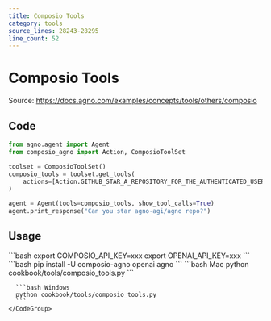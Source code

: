 ```yaml
---
title: Composio Tools
category: tools
source_lines: 28243-28295
line_count: 52
---
```


# Composio Tools
Source: https://docs.agno.com/examples/concepts/tools/others/composio



## Code

```python cookbook/tools/composio_tools.py
from agno.agent import Agent
from composio_agno import Action, ComposioToolSet

toolset = ComposioToolSet()
composio_tools = toolset.get_tools(
    actions=[Action.GITHUB_STAR_A_REPOSITORY_FOR_THE_AUTHENTICATED_USER]
)

agent = Agent(tools=composio_tools, show_tool_calls=True)
agent.print_response("Can you star agno-agi/agno repo?")
```

## Usage

<Steps>
  <Snippet file="create-venv-step.mdx" />

  <Step title="Set your API key">
    ```bash
    export COMPOSIO_API_KEY=xxx
    export OPENAI_API_KEY=xxx
    ```
  </Step>

  <Step title="Install libraries">
    ```bash
    pip install -U composio-agno openai agno
    ```
  </Step>

  <Step title="Run Agent">
    <CodeGroup>
      ```bash Mac
      python cookbook/tools/composio_tools.py
      ```

      ```bash Windows
      python cookbook/tools/composio_tools.py
      ```
    </CodeGroup>
  </Step>
</Steps>


